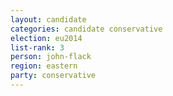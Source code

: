 ```yaml
---
layout: candidate
categories: candidate conservative
election: eu2014
list-rank: 3
person: john-flack
region: eastern
party: conservative
---
```

